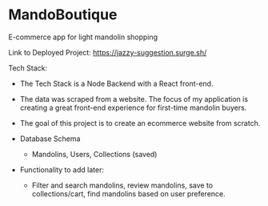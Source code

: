 # MandoBoutique
E-commerce app for light mandolin shopping 


Link to Deployed Project: https://jazzy-suggestion.surge.sh/

Tech Stack:
 - The Tech Stack is a Node Backend with a React front-end.

- The data was scraped from a website. The focus of my application is creating a great front-end experience for first-time mandolin buyers.

- The goal of this project is to create an ecommerce website from scratch. 

- Database Schema
    - Mandolins, Users, Collections (saved)

- Functionality to add later: 
    - Filter and search mandolins, review mandolins, save to collections/cart, find mandolins based on user preference. 
